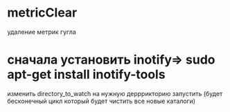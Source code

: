 # metricClear
удаление метрик гугла
# сначала установить inotify=> sudo apt-get install inotify-tools
изменить directory_to_watch на нужную дерррикторию
запустить (будет бесконечный цикл который будет чистить все новые каталоги)
